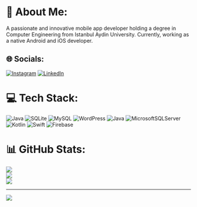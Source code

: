 # 💫 About Me:
A passionate and innovative mobile app developer holding a degree in Computer Engineering from Istanbul Aydin University. Currently, working as a native Android and iOS developer.


## 🌐 Socials:
[![Instagram](https://img.shields.io/badge/Instagram-%23E4405F.svg?logo=Instagram&logoColor=white)](https://instagram.com/ch_umair29) [![LinkedIn](https://img.shields.io/badge/LinkedIn-%230077B5.svg?logo=linkedin&logoColor=white)](https://www.linkedin.com/in/umair-nazim-7a763520b/) 

# 💻 Tech Stack:
![Java](https://img.shields.io/badge/java-%23ED8B00.svg?style=for-the-badge&logo=openjdk&logoColor=white) ![SQLite](https://img.shields.io/badge/sqlite-%2307405e.svg?style=for-the-badge&logo=sqlite&logoColor=white) ![MySQL](https://img.shields.io/badge/mysql-4479A1.svg?style=for-the-badge&logo=mysql&logoColor=white) ![WordPress](https://img.shields.io/badge/WordPress-%23117AC9.svg?style=for-the-badge&logo=WordPress&logoColor=white) ![Java](https://img.shields.io/badge/java-%23ED8B00.svg?style=for-the-badge&logo=openjdk&logoColor=white) ![MicrosoftSQLServer](https://img.shields.io/badge/Microsoft%20SQL%20Server-CC2927?style=for-the-badge&logo=microsoft%20sql%20server&logoColor=white) ![Kotlin](https://img.shields.io/badge/kotlin-%237F52FF.svg?style=for-the-badge&logo=kotlin&logoColor=white) ![Swift](https://img.shields.io/badge/swift-F54A2A?style=for-the-badge&logo=swift&logoColor=white) ![Firebase](https://img.shields.io/badge/firebase-a08021?style=for-the-badge&logo=firebase&logoColor=ffcd34)
# 📊 GitHub Stats:
![](https://github-readme-stats.vercel.app/api?username=Umair29-dot&theme=dark&hide_border=false&include_all_commits=false&count_private=false)<br/>
![](https://github-readme-streak-stats.herokuapp.com/?user=Umair29-dot&theme=dark&hide_border=false)<br/>
![](https://github-readme-stats.vercel.app/api/top-langs/?username=Umair29-dot&theme=dark&hide_border=false&include_all_commits=false&count_private=false&layout=compact)

---
[![](https://visitcount.itsvg.in/api?id=Umair29-dot&icon=0&color=0)](https://visitcount.itsvg.in)

<!-- Proudly created with GPRM ( https://gprm.itsvg.in ) -->
